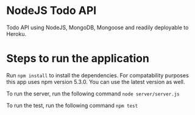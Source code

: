 # NodeJS Todo API
Todo API using NodeJS, MongoDB, Mongoose and readily deployable to Heroku.

# Steps to run the application
Run ```npm install``` to install the dependencies. For compatability purposes this app uses npm version 5.3.0. You can use the latest version as well.

To run the server, run the following command
```node server/server.js```

To run the test, run the following command
```npm test```




